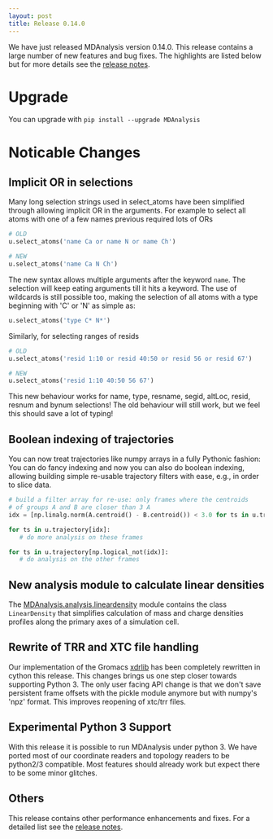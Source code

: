 ```yaml
---
layout: post
title: Release 0.14.0
---
```


We have just released MDAnalysis version 0.14.0. This release contains a large number of new features and bug fixes. The highlights are listed below but for more details see the [release notes](https://github.com/MDAnalysis/mdanalysis/wiki/ReleaseNotes0140).

# Upgrade

You can upgrade with `pip install --upgrade MDAnalysis`

# Noticable Changes

## Implicit OR in selections

Many long selection strings used in select_atoms have been simplified through
allowing implicit OR in the arguments.  For example to select all atoms
with one of a few names previous required lots of ORs

```python
# OLD
u.select_atoms('name Ca or name N or name Ch')

# NEW
u.select_atoms('name Ca N Ch')
```

The new syntax allows multiple arguments after the keyword `name`.
The selection will keep eating arguments till it hits a keyword.
The use of wildcards is still possible too, making the selection
of all atoms with a type beginning with 'C' or 'N' as simple as:

```python
u.select_atoms('type C* N*')
```

Similarly, for selecting ranges of resids

```python
# OLD
u.select_atoms('resid 1:10 or resid 40:50 or resid 56 or resid 67')

# NEW
u.select_atoms('resid 1:10 40:50 56 67')
```

This new behaviour works for name, type, resname, segid, altLoc, resid,
resnum and bynum selections!  The old behaviour will still work,
but we feel this should save a lot of typing!

## Boolean indexing of trajectories
You can now treat trajectories like numpy arrays in a fully Pythonic fashion: You can do fancy indexing and now you can also do boolean indexing, allowing building simple re-usable trajectory filters with ease, e.g., in order to slice data.

```python
# build a filter array for re-use: only frames where the centroids
# of groups A and B are closer than 3 A
idx = [np.linalg.norm(A.centroid() - B.centroid()) < 3.0 for ts in u.trajectory]

for ts in u.trajectory[idx]:
   # do more analysis on these frames

for ts in u.trajectory[np.logical_not(idx)]:
   # do analysis on the other frames
```

## New analysis module to calculate linear densities
The [MDAnalysis.analysis.lineardensity](http://pythonhosted.org/MDAnalysis/documentation_pages/analysis/lineardensity.html) module contains the class `LinearDensity` that simplifies calculation of mass and charge densities profiles along the primary axes of a simulation cell.

## Rewrite of TRR and XTC file handling

Our implementation of the Gromacs
[xdrlib](http://www.gromacs.org/Developer_Zone/Programming_Guide/XTC_Library)
has been completely rewritten in cython this release. This changes brings us one
step closer towards supporting Python 3. The only user facing API change is that
we don't save persistent frame offsets with the pickle module anymore but
with numpy's 'npz' format. This improves reopening of xtc/trr files.

## Experimental Python 3 Support

With this release it is possible to run MDAnalysis under python 3. We have
ported most of our coordinate readers and topology readers to be python2/3
compatible. Most features should already work but expect there to be some minor
glitches.

## Others

This release contains other performance enhancements and fixes. For a detailed
list see the [release notes](https://github.com/MDAnalysis/mdanalysis/wiki/ReleaseNotes0140).
